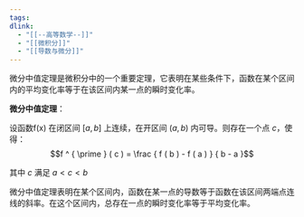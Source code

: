 ```yaml
---
tags:
dlink:
  - "[[--高等数学--]]"
  - "[[微积分]]"
  - "[[导数与微分]]"
---
```

微分中值定理是微积分中的一个重要定理，它表明在某些条件下，函数在某个区间内的平均变化率等于在该区间内某一点的瞬时变化率。

**微分中值定理**：

设函数f(x) 在闭区间 $[a,b]$ 上连续，在开区间 $(a,b)$ 内可导。则存在一个点 $c$，使得：
$$f ^ { \prime } ( c ) = \frac { f ( b ) - f ( a ) } { b - a }$$

其中 $c$ 满足 $a \lt c \lt b$

微分中值定理表明在某个区间内，函数在某一点的导数等于函数在该区间两端点连线的斜率。在这个区间内，总存在一点的瞬时变化率等于平均变化率。